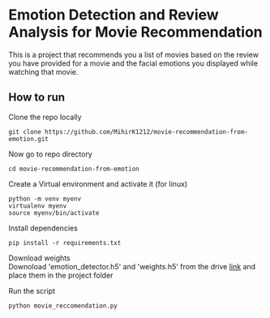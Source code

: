 # Emotion Detection and Review Analysis for Movie Recommendation
This is a project that recommends you a list of movies based on the review you have provided for a movie and the facial emotions you displayed while watching that movie.

## How to run
Clone the repo locally
```
git clone https://github.com/MihirK1212/movie-recommendation-from-emotion.git
```
Now go to repo directory
```
cd movie-recommendation-from-emotion
```
Create a Virtual environment and activate it (for linux)
```
python -m venv myenv 
virtualenv myenv   
source myenv/bin/activate
```
Install dependencies
```
pip install -r requirements.txt
```

Download weights \
Downoload 'emotion_detector.h5' and 'weights.h5' from the drive [link](https://drive.google.com/drive/folders/1dIUeL1p2Izh8kWTUq0YzlAYrx-4gw6P3?usp=sharing) and place them in the project folder


Run the script
```
python movie_reccomendation.py
```

